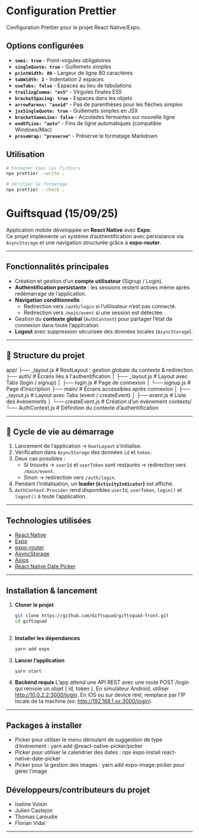 # Configuration Prettier

Configuration Prettier pour le projet React Native/Expo.

## Options configurées

- **`semi: true`** - Point-virgules obligatoires
- **`singleQuote: true`** - Guillemets simples
- **`printWidth: 80`** - Largeur de ligne 80 caractères
- **`tabWidth: 2`** - Indentation 2 espaces
- **`useTabs: false`** - Espaces au lieu de tabulations
- **`trailingComma: "es5"`** - Virgules finales ES5
- **`bracketSpacing: true`** - Espaces dans les objets
- **`arrowParens: "avoid"`** - Pas de parenthèses pour les flèches simples
- **`jsxSingleQuote: true`** - Guillemets simples en JSX
- **`bracketSameLine: false`** - Accolades fermantes sur nouvelle ligne
- **`endOfLine: "auto"`** - Fins de ligne automatiques (compatible Windows/Mac)
- **`proseWrap: "preserve"`** - Préserve le formatage Markdown

## Utilisation

```bash
# Formater tous les fichiers
npx prettier --write .

# Vérifier le formatage
npx prettier --check .
```
# Guiftsquad (15/09/25)

Application mobile développée en **React Native** avec **Expo**.  
Ce projet implémente un système d’authentification avec persistance via `AsyncStorage` et une navigation structurée grâce à **expo-router**.

---

## Fonctionnalités principales
- Création et gestion d’un **compte utilisateur** (Signup / Login).  
- **Authentification persistante** : les sessions restent actives même après redémarrage de l’application.  
- **Navigation conditionnelle** :  
  - Redirection vers `/auth/login` si l’utilisateur n’est pas connecté.  
  - Redirection vers `/main/event` si une session est détectée.  
- Gestion du **contexte global** (`AuthContext`) pour partager l’état de connexion dans toute l’application.  
- **Logout** avec suppression sécurisée des données locales (`AsyncStorage`).  

---

## 📂 Structure du projet

app/
├── _layout.js # RootLayout : gestion globale du contexte & redirection
├── auth/ # Écrans liés à l'authentification
│ ├── _layout.js # Layout avec Tabs (login / signup)
│ ├── login.js # Page de connexion
│ └── signup.js # Page d’inscription
├── main/ # Écrans accessibles après connexion
│ ├── _layout.js # Layout avec Tabs (event / createEvent)
│ ├── event.js # Liste des évènements
│ └── createEvent.js # Création d’un évènement
contexts/
└── AuthContext.js # Définition du contexte d’authentification

---

## 🔄 Cycle de vie au démarrage

1. Lancement de l’application → `RootLayout` s’initialise.  
2. Vérification dans `AsyncStorage` des données `id` et `token`.  
3. Deux cas possibles :  
   - Si trouvés → `userId` et `userToken` sont restaurés → redirection vers `/main/event`.  
   - Sinon → redirection vers `/auth/login`.  
4. Pendant l’initialisation, un **loader (`ActivityIndicator`)** est affiché.  
5. `AuthContext.Provider` rend disponibles `userId`, `userToken`, `login()` et `logout()` à toute l’application.  

---

## Technologies utilisées
- [React Native](https://reactnative.dev/)  
- [Expo](https://expo.dev/)  
- [expo-router](https://expo.github.io/router/docs/)  
- [AsyncStorage](https://react-native-async-storage.github.io/async-storage/)  
- [Axios](https://axios-http.com/)
- [React Native Date Picker](https://github.com/henninghall/react-native-date-picker#datepicker)

---

## Installation & lancement

1. **Cloner le projet**
   ```bash
   git clone https://github.com/Giftsquad/giftsquad-front.git
   cd giftsquad
 

2. **Installer les dépendances**
    ```bash
    yarn add expo

3. **Lancer l’application**
    ```bash
    yarn start

3. **Backend requis**
L’app attend une API REST avec une route POST /login qui renvoie un objet { id, token }.
En simulateur Android, utiliser http://10.0.2.2:3000/login.
En iOS ou sur device réel, remplace par l’IP locale de ta machine (ex: http://192.168.1.xx:3000/login).

---

## Packages à installer

- Picker pour utiliser le menu déroulant de suggestion de type d’évènement : yarn add @react-native-picker/picker 
- Picker pour utiliser le calendrier des dates : npx expo install react-native-date-picker
- Picker pour la gestion des images : yarn add expo-image-picker pour gérer l’image


 


## Développeurs/contributeurs du projet
- Iseline Voisin
- Julien Castejon
- Thomas Laroudie
- Florian Vidal

---




   

